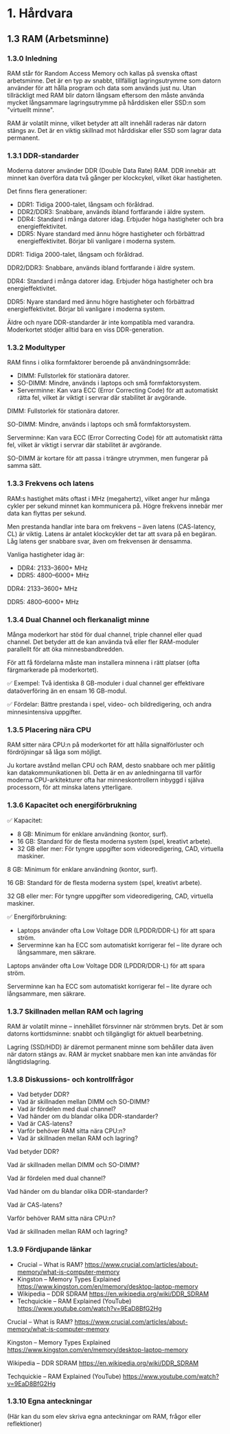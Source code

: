 # 1. Hårdvara

## 1.3 RAM (Arbetsminne)

### 1.3.0 Inledning

RAM står för Random Access Memory och kallas på svenska oftast arbetsminne. Det är en typ av snabbt, tillfälligt lagringsutrymme som datorn använder för att hålla program och data som används just nu. Utan tillräckligt med RAM blir datorn långsam eftersom den måste använda mycket långsammare lagringsutrymme på hårddisken eller SSD:n som "virtuellt minne".

RAM är volatilt minne, vilket betyder att allt innehåll raderas när datorn stängs av. Det är en viktig skillnad mot hårddiskar eller SSD som lagrar data permanent.



### 1.3.1 DDR-standarder

Moderna datorer använder DDR (Double Data Rate) RAM. DDR innebär att minnet kan överföra data två gånger per klockcykel, vilket ökar hastigheten.

Det finns flera generationer:

- DDR1: Tidiga 2000-talet, långsam och föråldrad.
- DDR2/DDR3: Snabbare, används ibland fortfarande i äldre system.
- DDR4: Standard i många datorer idag. Erbjuder höga hastigheter och bra energieffektivitet.
- DDR5: Nyare standard med ännu högre hastigheter och förbättrad energieffektivitet. Börjar bli vanligare i moderna system.

DDR1: Tidiga 2000-talet, långsam och föråldrad.

DDR2/DDR3: Snabbare, används ibland fortfarande i äldre system.

DDR4: Standard i många datorer idag. Erbjuder höga hastigheter och bra energieffektivitet.

DDR5: Nyare standard med ännu högre hastigheter och förbättrad energieffektivitet. Börjar bli vanligare i moderna system.

Äldre och nyare DDR-standarder är inte kompatibla med varandra. Moderkortet stödjer alltid bara en viss DDR-generation.


### 1.3.2 Modultyper

RAM finns i olika formfaktorer beroende på användningsområde:

- DIMM: Fullstorlek för stationära datorer.
- SO-DIMM: Mindre, används i laptops och små formfaktorsystem.
- Serverminne: Kan vara ECC (Error Correcting Code) för att automatiskt rätta fel, vilket är viktigt i servrar där stabilitet är avgörande.

DIMM: Fullstorlek för stationära datorer.

SO-DIMM: Mindre, används i laptops och små formfaktorsystem.

Serverminne: Kan vara ECC (Error Correcting Code) för att automatiskt rätta fel, vilket är viktigt i servrar där stabilitet är avgörande.

SO-DIMM är kortare för att passa i trängre utrymmen, men fungerar på samma sätt.


### 1.3.3 Frekvens och latens

RAM:s hastighet mäts oftast i MHz (megahertz), vilket anger hur många cykler per sekund minnet kan kommunicera på. Högre frekvens innebär mer data kan flyttas per sekund.

Men prestanda handlar inte bara om frekvens – även latens (CAS-latency, CL) är viktig. Latens är antalet klockcykler det tar att svara på en begäran. Låg latens ger snabbare svar, även om frekvensen är densamma.

Vanliga hastigheter idag är:

- DDR4: 2133–3600+ MHz
- DDR5: 4800–6000+ MHz

DDR4: 2133–3600+ MHz

DDR5: 4800–6000+ MHz


### 1.3.4 Dual Channel och flerkanaligt minne

Många moderkort har stöd för dual channel, triple channel eller quad channel. Det betyder att de kan använda två eller fler RAM-moduler parallellt för att öka minnesbandbredden.

För att få fördelarna måste man installera minnena i rätt platser (ofta färgmarkerade på moderkortet).

✅ Exempel: Två identiska 8 GB-moduler i dual channel ger effektivare dataöverföring än en ensam 16 GB-modul.

✅ Fördelar: Bättre prestanda i spel, video- och bildredigering, och andra minnesintensiva uppgifter.


### 1.3.5 Placering nära CPU

RAM sitter nära CPU:n på moderkortet för att hålla signalförluster och fördröjningar så låga som möjligt.

Ju kortare avstånd mellan CPU och RAM, desto snabbare och mer pålitlig kan datakommunikationen bli. Detta är en av anledningarna till varför moderna CPU-arkitekturer ofta har minneskontrollern inbyggd i själva processorn, för att minska latens ytterligare.


### 1.3.6 Kapacitet och energiförbrukning

✅ Kapacitet:

- 8 GB: Minimum för enklare användning (kontor, surf).
- 16 GB: Standard för de flesta moderna system (spel, kreativt arbete).
- 32 GB eller mer: För tyngre uppgifter som videoredigering, CAD, virtuella maskiner.

8 GB: Minimum för enklare användning (kontor, surf).

16 GB: Standard för de flesta moderna system (spel, kreativt arbete).

32 GB eller mer: För tyngre uppgifter som videoredigering, CAD, virtuella maskiner.

✅ Energiförbrukning:

- Laptops använder ofta Low Voltage DDR (LPDDR/DDR-L) för att spara ström.
- Serverminne kan ha ECC som automatiskt korrigerar fel – lite dyrare och långsammare, men säkrare.

Laptops använder ofta Low Voltage DDR (LPDDR/DDR-L) för att spara ström.

Serverminne kan ha ECC som automatiskt korrigerar fel – lite dyrare och långsammare, men säkrare.


### 1.3.7 Skillnaden mellan RAM och lagring

RAM är volatilt minne – innehållet försvinner när strömmen bryts. Det är som datorns korttidsminne: snabbt och tillgängligt för aktuell bearbetning.

Lagring (SSD/HDD) är däremot permanent minne som behåller data även när datorn stängs av. RAM är mycket snabbare men kan inte användas för långtidslagring.


### 

### 1.3.8 Diskussions- och kontrollfrågor

- Vad betyder DDR?
- Vad är skillnaden mellan DIMM och SO-DIMM?
- Vad är fördelen med dual channel?
- Vad händer om du blandar olika DDR-standarder?
- Vad är CAS-latens?
- Varför behöver RAM sitta nära CPU:n?
- Vad är skillnaden mellan RAM och lagring?

Vad betyder DDR?

Vad är skillnaden mellan DIMM och SO-DIMM?

Vad är fördelen med dual channel?

Vad händer om du blandar olika DDR-standarder?

Vad är CAS-latens?

Varför behöver RAM sitta nära CPU:n?

Vad är skillnaden mellan RAM och lagring?


### 

### 1.3.9 Fördjupande länkar

- Crucial – What is RAM? https://www.crucial.com/articles/about-memory/what-is-computer-memory
- Kingston – Memory Types Explained https://www.kingston.com/en/memory/desktop-laptop-memory
- Wikipedia – DDR SDRAM https://en.wikipedia.org/wiki/DDR_SDRAM
- Techquickie – RAM Explained (YouTube) https://www.youtube.com/watch?v=9EaD8BfG2Hg

Crucial – What is RAM?
 https://www.crucial.com/articles/about-memory/what-is-computer-memory

Kingston – Memory Types Explained
 https://www.kingston.com/en/memory/desktop-laptop-memory

Wikipedia – DDR SDRAM
 https://en.wikipedia.org/wiki/DDR_SDRAM

Techquickie – RAM Explained (YouTube)
 https://www.youtube.com/watch?v=9EaD8BfG2Hg


### 

### 1.3.10 Egna anteckningar

(Här kan du som elev skriva egna anteckningar om RAM, frågor eller reflektioner)

